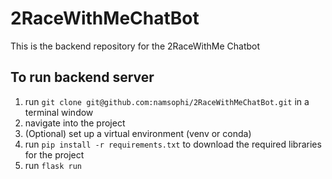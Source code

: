 # 2RaceWithMeChatBot

This is the backend repository for the 2RaceWithMe Chatbot 

## To run backend server  

1) run `git clone git@github.com:namsophi/2RaceWithMeChatBot.git` in a terminal window
2) navigate into the project
3) (Optional) set up a virtual environment (venv or conda)
4) run `pip install -r requirements.txt` to download the required libraries for the project
5) run `flask run`
